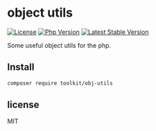 # object utils

[![License](https://img.shields.io/packagist/l/php-toolkit/obj-utils.svg?style=flat-square)](LICENSE)
[![Php Version](https://img.shields.io/badge/php-%3E=7.1.0-brightgreen.svg?maxAge=2592000)](https://packagist.org/packages/php-toolkit/obj-utils)
[![Latest Stable Version](http://img.shields.io/packagist/v/php-toolkit/obj-utils.svg)](https://packagist.org/packages/php-toolkit/obj-utils)

Some useful object utils for the php.

## Install

```bash
composer require toolkit/obj-utils
```

## license

MIT
